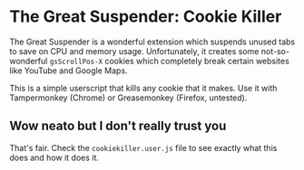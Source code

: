 # The Great Suspender: Cookie Killer

The Great Suspender is a wonderful extension which suspends unused tabs to save on CPU and memory usage. Unfortunately, it creates some not-so-wonderful `gsScrollPos-X` cookies which completely break certain websites like YouTube and Google Maps.

This is a simple userscript that kills any cookie that it makes. Use it with Tampermonkey (Chrome) or Greasemonkey (Firefox, untested).

## Wow neato but I don't really trust you

That's fair. Check the `cookiekiller.user.js` file to see exactly what this does and how it does it.